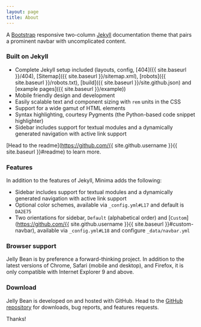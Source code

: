 ```yaml
---
layout: page
title: About
---
```


A [Bootstrap](http://getbootstrap.com) responsive two-column [Jekyll](http://jekyllrb.com) documentation theme that pairs a prominent navbar with uncomplicated content.


### Built on Jekyll

* Complete Jekyll setup included (layouts, config, [404]({{ site.baseurl }}/404), [Sitemap]({{ site.baseurl }}/sitemap.xml), [robots]({{ site.baseurl }}/robots.txt), [build]({{ site.baseurl }}/site.github.json) and [example pages]({{ site.baseurl }}/example))
* Mobile friendly design and development
* Easily scalable text and component sizing with `rem` units in the CSS
* Support for a wide gamut of HTML elements
* Syntax highlighting, courtesy Pygments (the Python-based code snippet highlighter)
* Sidebar includes support for textual modules and a dynamically generated navigation with active link support

[Head to the readme](https://github.com/{{ site.github.username }}{{ site.baseurl }}#readme) to learn more.


### Features

In addition to the features of Jekyll, Minima adds the following:

* Sidebar includes support for textual modules and a dynamically generated navigation with active link support
* Optional color schemes, available via `_config.yml#L17` and default is `DA2E75`
* Two orientations for sidebar, `Default` (alphabetical order) and [`Custom`](https://github.com/{{ site.github.username }}{{ site.baseurl }}#custom-navbar), available via `_config.yml#L18` and configure `_data/navbar.yml`

### Browser support

Jelly Bean is by preference a forward-thinking project. In addition to the latest versions of Chrome, Safari (mobile and desktop), and Firefox, it is only compatible with Internet Explorer 9 and above.

### Download

Jelly Bean is developed on and hosted with GitHub. Head to the <a href="https://github.com/{{ site.github.username }}{{ site.baseurl }}">GitHub repository</a> for downloads, bug reports, and features requests.

Thanks!
